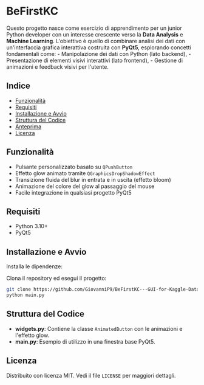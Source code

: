 # BeFirstKC

Questo progetto nasce come esercizio di apprendimento per un junior Python developer con un interesse crescente verso la **Data Analysis** e **Machine Learning**. L'obiettivo è quello di combinare analisi dei dati con un'interfaccia grafica interattiva costruita con **PyQt5**, esplorando concetti fondamentali come:
    - Manipolazione dei dati con Python (lato backend),
    - Presentazione di elementi visivi interattivi (lato frontend),
    - Gestione di animazioni e feedback visivi per l'utente.

## Indice

- [Funzionalità](#funzionalit%C3%A0)
- [Requisiti](#requisiti)
- [Installazione e Avvio](#installazione-e-avvio)
- [Struttura del Codice](#struttura-del-codice)
- [Anteprima](#anteprima)
- [Licenza](#licenza)

## Funzionalità

- Pulsante personalizzato basato su `QPushButton`
- Effetto glow animato tramite `QGraphicsDropShadowEffect`
- Transizione fluida del blur in entrata e in uscita (effetto bloom)
- Animazione del colore del glow al passaggio del mouse
- Facile integrazione in qualsiasi progetto PyQt5

## Requisiti

- Python 3.10+
- PyQt5

## Installazione e Avvio

Installa le dipendenze:

Clona il repository ed esegui il progetto:

```bash
git clone https://github.com/GiovanniP9/BeFirstKC---GUI-for-Kaggle-Dataset.git
python main.py
```

## Struttura del Codice

- **widgets.py**: Contiene la classe `AnimatedButton` con le animazioni e l'effetto glow.
- **main.py**: Esempio di utilizzo in una finestra base PyQt5.

## Licenza

Distribuito con licenza MIT. Vedi il file `LICENSE` per maggiori dettagli.
